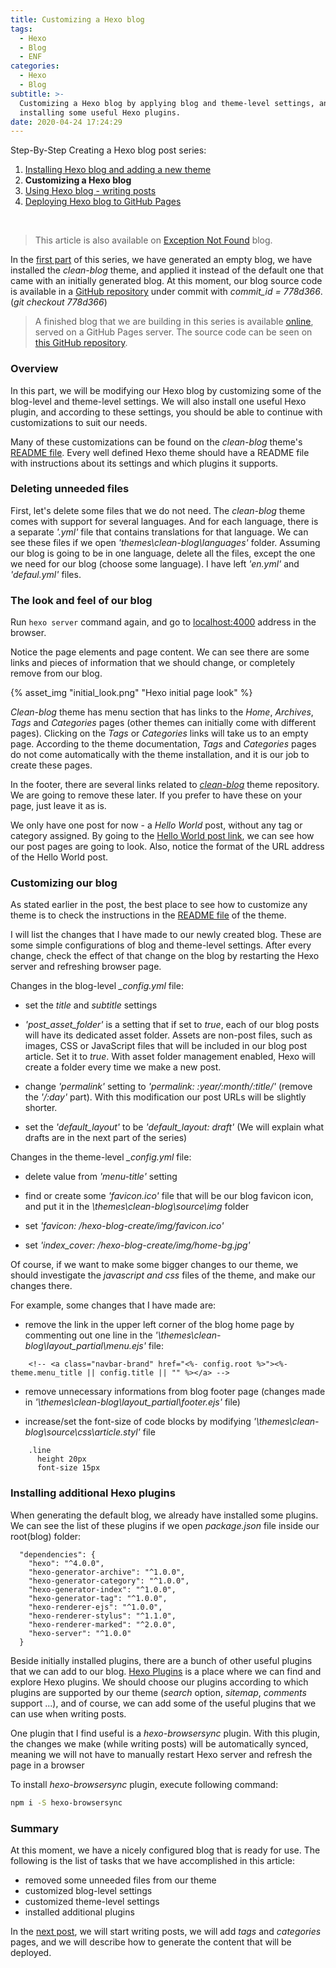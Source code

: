 ```yaml
---
title: Customizing a Hexo blog
tags:
  - Hexo
  - Blog
  - ENF
categories:
  - Hexo
  - Blog
subtitle: >-
  Customizing a Hexo blog by applying blog and theme-level settings, and
  installing some useful Hexo plugins.
date: 2020-04-24 17:24:29
---
```


Step-By-Step Creating a Hexo blog post series:

1. [Installing Hexo blog and adding a new theme](https://www.codeinsights.net/2020/03/Installing-Hexo-blog-and-adding-a-new-theme/)
2. **Customizing a Hexo blog**
3. [Using Hexo blog - writing posts](https://www.codeinsights.net/2020/03/Using-Hexo-blog-writing-posts/)
4. [Deploying Hexo blog to GitHub Pages](https://www.codeinsights.net/2020/03/Deploying-Hexo-blog-to-GitHub-Pages/)

<br/>

> This article is also available on [Exception Not Found](https://exceptionnotfound.net/customizing-hexo-blog/) blog.

In the [first part](https://www.codeinsights.net/2020/03/Installing-Hexo-blog-and-adding-a-new-theme/) of this series, we have generated an empty blog, we have installed the *clean-blog* theme, and applied it instead of the default one that came with an initially generated blog. At this moment, our blog source code is available in a [GitHub repository](https://github.com/vladimirvozar/hexo-blog-create) under commit with *commit_id = 778d366*.
(*git checkout 778d366*)

> A finished blog that we are building in this series is available [online](https://vladimirvozar.github.io/hexo-blog-create/), served on a GitHub Pages server. The source code can be seen on [this GitHub repository](https://github.com/vladimirvozar/hexo-blog-create).

### Overview ###
In this part, we will be modifying our Hexo blog by customizing some of the blog-level and theme-level settings. We will also install one useful Hexo plugin, and according to these settings, you should be able to continue with customizations to suit our needs.

Many of these customizations can be found on the *clean-blog* theme's [README file](https://github.com/klugjo/hexo-theme-clean-blog). Every well defined Hexo theme should have a README file with instructions about its settings and which plugins it supports.

### Deleting unneeded files ###
First, let's delete some files that we do not need. The *clean-blog* theme comes with support for several languages. And for each language, there is a separate *'.yml'* file that contains translations for that language. We can see these files if we open *'themes\clean-blog\languages'* folder. Assuming our blog is going to be in one language, delete all the files, except the one we need for our blog (choose some language). I have left *'en.yml'* and *'defaul.yml'* files.


### The look and feel of our blog ###
Run ```hexo server``` command again, and go to [localhost:4000](http://localhost:4000) address in the browser.

Notice the page elements and page content. We can see there are some links and pieces of information that we should change, or completely remove from our blog.

{% asset_img "initial_look.png" "Hexo initial page look" %}

*Clean-blog* theme has menu section that has links to the *Home*, *Archives*, *Tags* and *Categories* pages (other themes can initially come with different pages). Clicking on the *Tags* or *Categories* links will take us to an empty page. According to the theme documentation, *Tags* and *Categories* pages do not come automatically with the theme installation, and it is our job to create these pages. 

In the footer, there are several links related to *[clean-blog](https://github.com/klugjo/hexo-theme-clean-blog)* theme repository. We are going to remove these later. If you prefer to have these on your page, just leave it as is.

We only have one post for now - a *Hello World* post, without any tag or category assigned. By going to the [Hello World post link](https://vladimirvozar.github.io/hexo-blog-create/2020/03/hello-world/), we can see how our post pages are going to look. Also, notice the format of the URL address of the Hello World post.

### Customizing our blog ###
As stated earlier in the post, the best place to see how to customize any theme is to check the instructions in the [README file](https://github.com/klugjo/hexo-theme-clean-blog) of the theme.

I will list the changes that I have made to our newly created blog. These are some simple configurations of blog and theme-level settings.
After every change, check the effect of that change on the blog by restarting the Hexo server and refreshing browser page.

Changes in the blog-level *_config.yml* file:
- set the *title* and *subtitle* settings

- *'post_asset_folder'* is a setting that if set to *true*, each of our blog posts will have its dedicated asset folder. Assets are non-post files, such as images, CSS or JavaScript files that will be included in our blog post article. Set it to *true*. With asset folder management enabled, Hexo will create a folder every time we make a new post.

- change *'permalink'* setting to *'permalink: :year/:month/:title/'* (remove the *'/:day'* part). With this modification our post URLs will be slightly shorter.

- set the *'default_layout'* to be *'default_layout: draft'* (We will explain what drafts are in the next part of the series)

Changes in the theme-level *_config.yml* file:
- delete value from *'menu-title'* setting

- find or create some *'favicon.ico'* file that will be our blog favicon icon, and put it in the *\themes\clean-blog\source\img* folder

- set *'favicon: /hexo-blog-create/img/favicon.ico'*

- set *'index_cover: /hexo-blog-create/img/home-bg.jpg'*

Of course, if we want to make some bigger changes to our theme, we should investigate the *javascript and css* files of the theme, and make our changes there.

For example, some changes that I have made are:
- remove the link in the upper left corner of the blog home page by commenting out one line in the *'\themes\clean-blog\layout\_partial\menu.ejs'* file:
```
	<!-- <a class="navbar-brand" href="<%- config.root %>"><%- theme.menu_title || config.title || "" %></a> -->
```

- remove unnecessary informations from blog footer page (changes made in *'\themes\clean-blog\layout\_partial\footer.ejs'* file)

- increase/set the font-size of code blocks by modifying *'\themes\clean-blog\source\css\article.styl'* file
```
    .line
      height 20px
      font-size 15px
```

### Installing additional Hexo plugins ###
When generating the default blog, we already have installed some plugins. We can see the list of these plugins if we open *package.json* file inside our root(blog) folder:

```
  "dependencies": {
    "hexo": "^4.0.0",
    "hexo-generator-archive": "^1.0.0",
    "hexo-generator-category": "^1.0.0",
    "hexo-generator-index": "^1.0.0",
    "hexo-generator-tag": "^1.0.0",
    "hexo-renderer-ejs": "^1.0.0",
    "hexo-renderer-stylus": "^1.1.0",
    "hexo-renderer-marked": "^2.0.0",
    "hexo-server": "^1.0.0"
  }
```

Beside initially installed plugins, there are a bunch of other useful plugins that we can add to our blog. [Hexo Plugins](https://hexo.io/plugins/) is a place where we can find and explore Hexo plugins. We should choose our plugins according to which plugins are supported by our theme (*search* option, *sitemap*, *comments* support ...), and of course, we can add some of the useful plugins that we can use when writing posts.

One plugin that I find useful is a *hexo-browsersync* plugin. With this plugin, the changes we make (while writing posts) will be automatically synced, meaning we will not have to manually restart Hexo server and refresh the page in a browser
 
To install *hexo-browsersync* plugin, execute following command: 

``` bash
npm i -S hexo-browsersync
```

### Summary ###

At this moment, we have a nicely configured blog that is ready for use. The following is the list of tasks that we have accomplished in this article:
- removed some unneeded files from our theme
- customized blog-level settings
- customized theme-level settings
- installed additional plugins


In the [next post](https://www.codeinsights.net/2020/03/Using-Hexo-blog-writing-posts/), we will start writing posts, we will add *tags* and *categories* pages, and we will describe how to generate the content that will be deployed.
